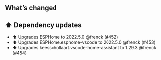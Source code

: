 ## What’s changed

## ⬆️ Dependency updates

- ⬆️ Upgrades ESPHome to 2022.5.0 @frenck (#452)
- ⬆️ Upgrades ESPHome.esphome-vscode to 2022.5.0 @frenck (#453)
- ⬆️ Upgrades keesschollaart.vscode-home-assistant to 1.29.3 @frenck (#454)
